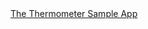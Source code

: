 <div class="github">
<a href="https://github.com/relayr/apple-sample-apps/tree/thermometer/complete-apps">The Thermometer Sample App</a>

</div>